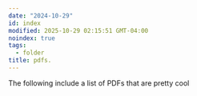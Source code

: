 ```yaml
---
date: "2024-10-29"
id: index
modified: 2025-10-29 02:15:51 GMT-04:00
noindex: true
tags:
  - folder
title: pdfs.
---
```


The following include a list of PDFs that are pretty cool
